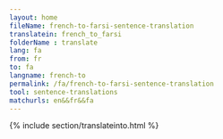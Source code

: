 ```yaml
---
layout: home
fileName: french-to-farsi-sentence-translation
translatein: french_to_farsi
folderName : translate
lang: fa
from: fr
to: fa
langname: french-to
permalink: /fa/french-to-farsi-sentence-translation
tool: sentence-translations
matchurls: en&&fr&&fa
---
```

{% include section/translateinto.html %}
